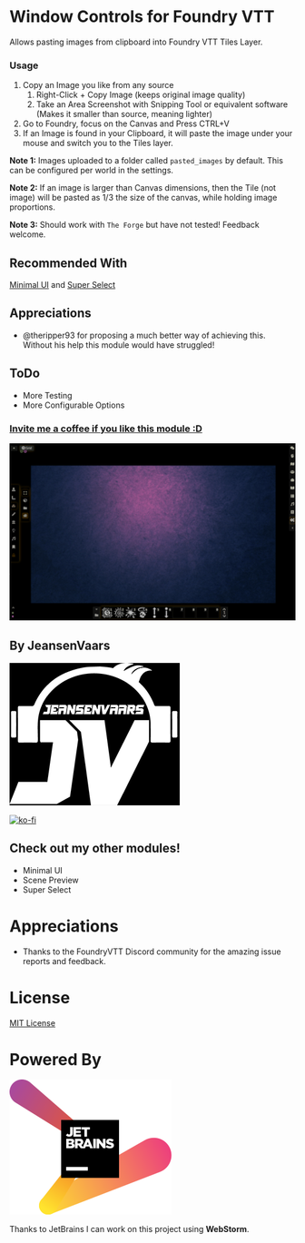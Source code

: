 # Window Controls for Foundry VTT

Allows pasting images from clipboard into Foundry VTT Tiles Layer.

### Usage

1. Copy an Image you like from any source
    1. Right-Click + Copy Image (keeps original image quality)
    2. Take an Area Screenshot with Snipping Tool or equivalent software (Makes it smaller than source, meaning lighter)
2. Go to Foundry, focus on the Canvas and Press CTRL+V
3. If an Image is found in your Clipboard, it will paste the image under your mouse and switch you to the Tiles layer.

**Note 1:** Images uploaded to a folder called `pasted_images` by default. This can be configured per world in the settings.

**Note 2:** If an image is larger than Canvas dimensions, then the Tile (not image) will be pasted as 1/3 the size of the canvas,
while holding image proportions.

**Note 3:** Should work with `The Forge` but have not tested! Feedback welcome.

## Recommended With

[Minimal UI](https://github.com/saif-ellafi/foundryvtt-minimal-ui)
and [Super Select](https://github.com/saif-ellafi/foundryvtt-super-select)

## Appreciations

* @theripper93 for proposing a much better way of achieving this. Without his help this module would have struggled!

## ToDo

* More Testing
* More Configurable Options

### [Invite me a coffee if you like this module :D](https://ko-fi.com/jeansenvaars)

![example](example.gif)

## By JeansenVaars

![JVLogo](logo-small-black.png)

[![ko-fi](https://ko-fi.com/img/githubbutton_sm.svg)](https://ko-fi.com/V7V14D3AH)

## Check out my other modules!

* Minimal UI
* Scene Preview
* Super Select

# Appreciations

* Thanks to the FoundryVTT Discord community for the amazing issue reports and feedback.

# License

[MIT License](./LICENSE.md)

# Powered By

[![JetBrains](./jetbrains.svg)](https://www.jetbrains.com)

Thanks to JetBrains I can work on this project using **WebStorm**.
